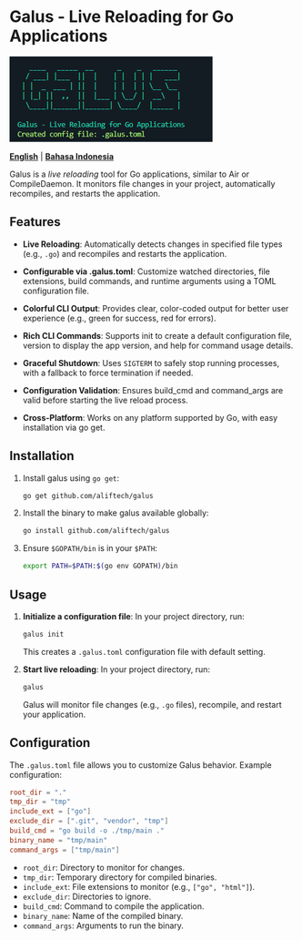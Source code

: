# Galus - Live Reloading for Go Applications

<img src="./public/banner.png">

[**English**](README.md) | [**Bahasa Indonesia**](README-id.md)

Galus is a _live reloading_ tool for Go applications, similar to Air or CompileDaemon. It monitors file changes in your project, automatically recompiles, and restarts the application.

## Features

- **Live Reloading**: Automatically detects changes in specified file types (e.g., `.go`) and recompiles and restarts the application.

- **Configurable via .galus.toml**: Customize watched directories, file extensions, build commands, and runtime arguments using a TOML configuration file.

- **Colorful CLI Output**: Provides clear, color-coded output for better user experience (e.g., green for success, red for errors).

- **Rich CLI Commands**: Supports init to create a default configuration file, version to display the app version, and help for command usage details.

- **Graceful Shutdown**: Uses `SIGTERM` to safely stop running processes, with a fallback to force termination if needed.

- **Configuration Validation**: Ensures build_cmd and command_args are valid before starting the live reload process.

- **Cross-Platform**: Works on any platform supported by Go, with easy installation via go get.

## Installation

1. Install galus using `go get`:

   ```bash
   go get github.com/aliftech/galus
   ```

2. Install the binary to make galus available globally:

   ```bash
   go install github.com/aliftech/galus
   ```

3. Ensure `$GOPATH/bin` is in your `$PATH`:
   ```bash
   export PATH=$PATH:$(go env GOPATH)/bin
   ```

## Usage

1. **Initialize a configuration file**: In your project directory, run:

   ```bash
   galus init
   ```

   This creates a `.galus.toml` configuration file with default setting.

2. **Start live reloading**: In your project directory, run:

   ```bash
   galus
   ```

   Galus will monitor file changes (e.g., `.go` files), recompile, and restart your application.

## Configuration

The `.galus.toml` file allows you to customize Galus behavior. Example configuration:

```toml
root_dir = "."
tmp_dir = "tmp"
include_ext = ["go"]
exclude_dir = [".git", "vendor", "tmp"]
build_cmd = "go build -o ./tmp/main ."
binary_name = "tmp/main"
command_args = ["tmp/main"]
```

- `root_dir`: Directory to monitor for changes.
- `tmp_dir`: Temporary directory for compiled binaries.
- `include_ext`: File extensions to monitor (e.g., `["go", "html"]`).
- `exclude_dir`: Directories to ignore.
- `build_cmd`: Command to compile the application.
- `binary_name`: Name of the compiled binary.
- `command_args`: Arguments to run the binary.
